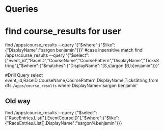 # Queries
# find course_results for user
find /apps/course_results --query '{"$where":{"$like":{"DisplayName":"sargon benjamin"}}}'
#case insensitive match
find /apps/course_results --query '{"$select":["event_id","RaceID","CourseName","CoursePattern","DisplayName","TicksString"],"$where":{"$matches":{"DisplayName":"[S,s]argon [B,b]enjamin"}}}'

#Drill Query
select event_id,RaceID,CourseName,CoursePattern,DisplayName,TicksString from dfs.`/apps/course_results` where DisplayName='sargon benjamin'


## Old way
find /apps/course_results --query {"$select":["RaceEntries.List[1].EventCourseID"],"$where":{"$like":{"RaceEntries.List[].DisplayName":"sargon%benjamin"}}}
